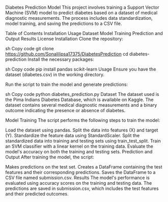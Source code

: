 Diabetes Prediction Model
This project involves training a Support Vector Machine (SVM) model to predict diabetes based on a dataset of medical diagnostic measurements. The process includes data standardization, model training, and saving the predictions to a CSV file.

Table of Contents
Installation
Usage
Dataset
Model Training
Prediction and Output
Results
License
Installation
Clone the repository:

sh
Copy code
git clone https://github.com/Sonalilipsa17375/DiabetesPrediction
cd diabetes-prediction
Install the necessary packages:

sh
Copy code
pip install pandas scikit-learn
Usage
Ensure you have the dataset (diabetes.csv) in the working directory.

Run the script to train the model and generate predictions:

sh
Copy code
python diabetes_prediction.py
Dataset
The dataset used is the Pima Indians Diabetes Database, which is available on Kaggle. The dataset contains several medical diagnostic measurements and a binary outcome indicating the presence or absence of diabetes.

Model Training
The script performs the following steps to train the model:

Load the dataset using pandas.
Split the data into features (X) and target (Y).
Standardize the feature data using StandardScaler.
Split the standardized data into training and testing sets using train_test_split.
Train an SVM classifier with a linear kernel on the training data.
Evaluate the model's accuracy on both the training and testing sets.
Prediction and Output
After training the model, the script:

Makes predictions on the test set.
Creates a DataFrame containing the test features and their corresponding predictions.
Saves the DataFrame to a CSV file named submission.csv.
Results
The model's performance is evaluated using accuracy scores on the training and testing data. The predictions are saved in submission.csv, which includes the test features and their predicted outcomes.
